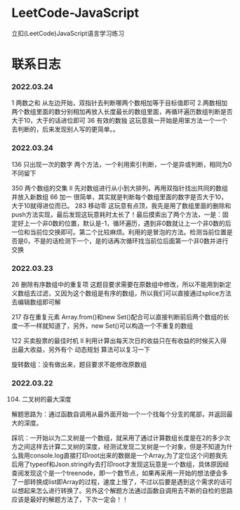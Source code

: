 # LeetCode-JavaScript
立扣(LeetCode)JavaScript语言学习练习

# 联系日志
### 2022.03.24
1 两数之和
    从左边开始，双指针去判断哪两个数相加等于目标值即可
2.两数相加
    两个数组里面的数分别相加再放入长度最长的数组里面，再循环遍历数组判断是否大于10，大于的话进位即可
36 有效的数独
    这玩意我一开始是用笨方法一个一个去判断的，后来发现别人写的更简单。。


### 2022.03.24
136 只出现一次的数字
    两个方法，一个利用索引判断，一个是异或判断，相同为0不同留下

350 两个数组的交集 II
    先对数组进行从小到大排列，再用双指针找出共同的数组并放入新数组
66 加一
    很简单，其实就是判断每个数组里面的数字是否大于10，大于10就得进位而已。
283 移动零
    这玩意有点顶，我先是用了数组里面的删除和push方法实现，最后发现这玩意耗时太长了！最后摸索出了两个方法，一是：固定好上一个非0数的位置，默认是-1，循环遍历，遇到非0数就让上一个非0数的后一位和当前位交换即可。第二个比较麻烦。利用的是冒泡的方法。检测当前位置是否是0，不是的话检测下一个，是的话再次循环找当前位后面第一个非0数并进行交换

### 2022.03.23
26 删除有序数组中的重复项
    这题目要求需要在原数组中修改，所以不能用到新定义数组去过滤，又因为这个数组是有序的数组，所以我们可以直接通过splice方法去编辑数组即可解

217 存在重复元素
    Array.from()和new Set()配合可以直接判断前后两个数组的长度一不一样就知道了，另外，new Set()可以构造一个不重复的数组

122 买卖股票的最佳时机 II
    利用计算出每天次日的收益只在有收益的时候买入得出最大收益，另外有个 动态规划 算法可以复习一下

旋转数组：没有做出来，题目要求不能修改原数组

### 2022.03.22
104. 二叉树的最大深度

解题思路为：通过函数自调用从最外面开始一个一个找每个分支的尾部，并返回最大的深度。

踩坑：一开始以为二叉树是一个数组，就采用了通过计算数组长度是在2的多少次方之间这样去计算二叉树的深度，经测试发现二叉树是一个对象，但是不知道为什么我用console.log直接打印root出来的数据是一个Array,为了定位这个问题我先后用了typeof和Json.stringify去打印root才发现这玩意是一个数组，具体原因经查阅发现这个是一个treenode，即一个数节点，如果再采用一开始的想法便会多了一部转换成list即Array的过程，速度上慢了，不过以后要是遇到这个需求的话可以想起来怎么进行转换了。另外这个解题方法通过函数自调用去不断的自检的思路应该是最好的解题方法了，下次一定会！！


